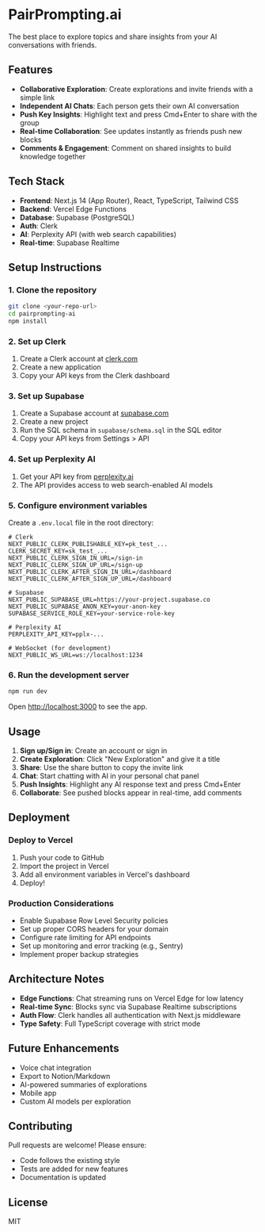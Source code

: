 # PairPrompting.ai

The best place to explore topics and share insights from your AI conversations with friends.

## Features

- **Collaborative Exploration**: Create explorations and invite friends with a simple link
- **Independent AI Chats**: Each person gets their own AI conversation
- **Push Key Insights**: Highlight text and press Cmd+Enter to share with the group
- **Real-time Collaboration**: See updates instantly as friends push new blocks
- **Comments & Engagement**: Comment on shared insights to build knowledge together

## Tech Stack

- **Frontend**: Next.js 14 (App Router), React, TypeScript, Tailwind CSS
- **Backend**: Vercel Edge Functions
- **Database**: Supabase (PostgreSQL)
- **Auth**: Clerk
- **AI**: Perplexity API (with web search capabilities)
- **Real-time**: Supabase Realtime

## Setup Instructions

### 1. Clone the repository

```bash
git clone <your-repo-url>
cd pairprompting-ai
npm install
```

### 2. Set up Clerk

1. Create a Clerk account at [clerk.com](https://clerk.com)
2. Create a new application
3. Copy your API keys from the Clerk dashboard

### 3. Set up Supabase

1. Create a Supabase account at [supabase.com](https://supabase.com)
2. Create a new project
3. Run the SQL schema in `supabase/schema.sql` in the SQL editor
4. Copy your API keys from Settings > API

### 4. Set up Perplexity AI

1. Get your API key from [perplexity.ai](https://www.perplexity.ai/settings/api)
2. The API provides access to web search-enabled AI models

### 5. Configure environment variables

Create a `.env.local` file in the root directory:

```env
# Clerk
NEXT_PUBLIC_CLERK_PUBLISHABLE_KEY=pk_test_...
CLERK_SECRET_KEY=sk_test_...
NEXT_PUBLIC_CLERK_SIGN_IN_URL=/sign-in
NEXT_PUBLIC_CLERK_SIGN_UP_URL=/sign-up
NEXT_PUBLIC_CLERK_AFTER_SIGN_IN_URL=/dashboard
NEXT_PUBLIC_CLERK_AFTER_SIGN_UP_URL=/dashboard

# Supabase
NEXT_PUBLIC_SUPABASE_URL=https://your-project.supabase.co
NEXT_PUBLIC_SUPABASE_ANON_KEY=your-anon-key
SUPABASE_SERVICE_ROLE_KEY=your-service-role-key

# Perplexity AI
PERPLEXITY_API_KEY=pplx-...

# WebSocket (for development)
NEXT_PUBLIC_WS_URL=ws://localhost:1234
```

### 6. Run the development server

```bash
npm run dev
```

Open [http://localhost:3000](http://localhost:3000) to see the app.

## Usage

1. **Sign up/Sign in**: Create an account or sign in
2. **Create Exploration**: Click "New Exploration" and give it a title
3. **Share**: Use the share button to copy the invite link
4. **Chat**: Start chatting with AI in your personal chat panel
5. **Push Insights**: Highlight any AI response text and press Cmd+Enter
6. **Collaborate**: See pushed blocks appear in real-time, add comments

## Deployment

### Deploy to Vercel

1. Push your code to GitHub
2. Import the project in Vercel
3. Add all environment variables in Vercel's dashboard
4. Deploy!

### Production Considerations

- Enable Supabase Row Level Security policies
- Set up proper CORS headers for your domain
- Configure rate limiting for API endpoints
- Set up monitoring and error tracking (e.g., Sentry)
- Implement proper backup strategies

## Architecture Notes

- **Edge Functions**: Chat streaming runs on Vercel Edge for low latency
- **Real-time Sync**: Blocks sync via Supabase Realtime subscriptions
- **Auth Flow**: Clerk handles all authentication with Next.js middleware
- **Type Safety**: Full TypeScript coverage with strict mode

## Future Enhancements

- Voice chat integration
- Export to Notion/Markdown
- AI-powered summaries of explorations
- Mobile app
- Custom AI models per exploration

## Contributing

Pull requests are welcome! Please ensure:
- Code follows the existing style
- Tests are added for new features
- Documentation is updated

## License

MIT
